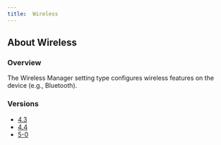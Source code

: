 ```yaml
---
title:  Wireless
---
```


## About Wireless

### Overview

The Wireless Manager setting type configures wireless features on the device (e.g., Bluetooth).

### Versions

* [4.3](4-3)
* [4.4](4-4)
* [5-0](5-0)